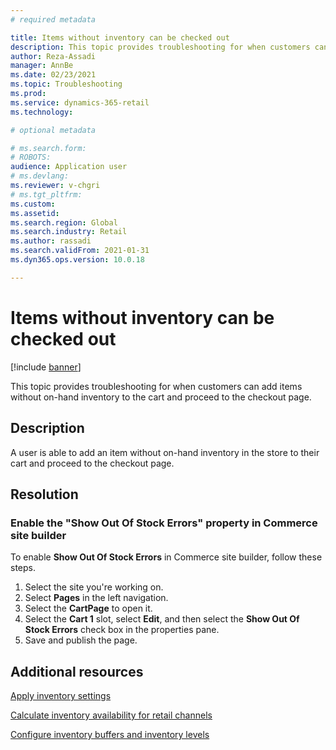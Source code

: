 ```yaml
---
# required metadata

title: Items without inventory can be checked out
description: This topic provides troubleshooting for when customers can add items without on-hand inventory to the cart and proceed to check out. 
author: Reza-Assadi
manager: AnnBe
ms.date: 02/23/2021
ms.topic: Troubleshooting
ms.prod: 
ms.service: dynamics-365-retail
ms.technology: 

# optional metadata

# ms.search.form: 
# ROBOTS: 
audience: Application user
# ms.devlang: 
ms.reviewer: v-chgri
# ms.tgt_pltfrm: 
ms.custom: 
ms.assetid: 
ms.search.region: Global
ms.search.industry: Retail
ms.author: rassadi
ms.search.validFrom: 2021-01-31
ms.dyn365.ops.version: 10.0.18

---
```


# Items without inventory can be checked out

[!include [banner](../../includes/banner.md)]

This topic provides troubleshooting for when customers can add items without on-hand inventory to the cart and proceed to the checkout page.

## Description

A user is able to add an item without on-hand inventory in the store to their cart and proceed to the checkout page.

## Resolution

### Enable the "Show Out Of Stock Errors" property in Commerce site builder

To enable **Show Out Of Stock Errors** in Commerce site builder, follow these steps.

1. Select the site you're working on.
1. Select **Pages** in the left navigation.
1. Select the **CartPage** to open it.
1. Select the **Cart 1** slot, select **Edit**, and then select the **Show Out Of Stock Errors** check box in the properties pane.
1. Save and publish the page.

## Additional resources

[Apply inventory settings](../inventory-settings.md)

[Calculate inventory availability for retail channels](../calculated-inventory-retail-channels.md)

[Configure inventory buffers and inventory levels](../inventory-buffers-levels.md)
